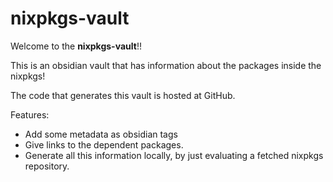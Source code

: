 # nixpkgs-vault


Welcome to the **nixpkgs-vault**!!

This is an obsidian vault that has information about the packages inside the nixpkgs!

The code that generates this vault is hosted at GitHub.

Features:
- Add some metadata as obsidian tags
- Give links to the dependent packages.
- Generate all this information locally, by just evaluating a fetched nixpkgs repository.